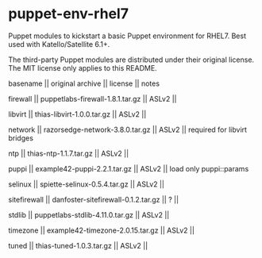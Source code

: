 # puppet-env-rhel7
Puppet modules to kickstart a basic Puppet environment for RHEL7. Best used with Katello/Satellite 6.1+.

The third-party Puppet modules are distributed under their original license.
The MIT license only applies to this README.

basename     || original archive                    || license || notes

firewall     || puppetlabs-firewall-1.8.1.tar.gz    || ASLv2   ||

libvirt      || thias-libvirt-1.0.0.tar.gz          || ASLv2   || 

network      || razorsedge-network-3.8.0.tar.gz     || ASLv2   || required for libvirt bridges

ntp          || thias-ntp-1.1.7.tar.gz              || ASLv2   ||

puppi        || example42-puppi-2.2.1.tar.gz        || ASLv2   || load only puppi::params

selinux      || spiette-selinux-0.5.4.tar.gz        || ASLv2   ||

sitefirewall || danfoster-sitefirewall-0.1.2.tar.gz || ?       ||

stdlib       || puppetlabs-stdlib-4.11.0.tar.gz     || ASLv2   ||

timezone     || example42-timezone-2.0.15.tar.gz    || ASLv2   ||

tuned        || thias-tuned-1.0.3.tar.gz            || ASLv2   ||

